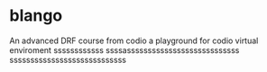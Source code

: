 # blango
An advanced DRF course from codio a playground for codio virtual enviroment
ssssssssssss
ssssasssssssssssssssssssssssssss
ssssssssssssssssssssssssssss